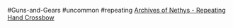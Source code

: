
#Guns-and-Gears #uncommon #repeating
[Archives of Nethys - Repeating Hand Crossbow](https://2e.aonprd.com/Weapons.aspx?ID=177)

